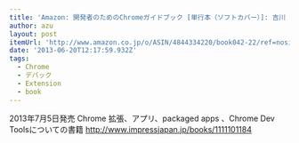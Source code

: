 ```yaml
---
title: 'Amazon: 開発者のためのChromeガイドブック [単行本（ソフトカバー）]: 吉川 徹, あんどうやすし, 田中 洋一郎, 小松 健作'
author: azu
layout: post
itemUrl: 'http://www.amazon.co.jp/o/ASIN/4844334220/book042-22/ref=nosim'
date: '2013-06-20T12:17:59.932Z'
tags:
  - Chrome
  - デバック
  - Extension
  - book
---
```

2013年7月5日発売
Chrome 拡張、アプリ、packaged apps 、Chrome Dev Toolsについての書籍
http://www.impressjapan.jp/books/1111101184
